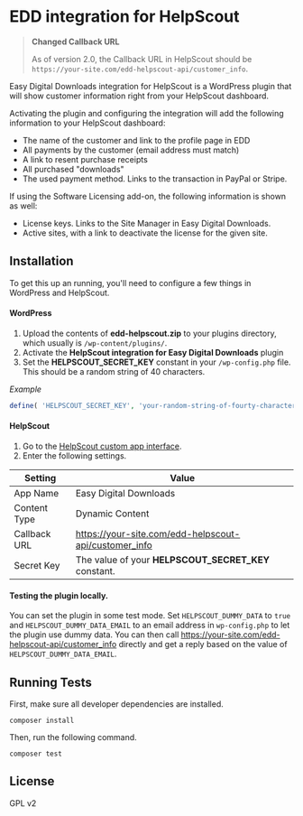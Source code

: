 EDD integration for HelpScout
=============

> **Changed Callback URL**
>
> As of version 2.0, the Callback URL in HelpScout should be `https://your-site.com/edd-helpscout-api/customer_info`.


Easy Digital Downloads integration for HelpScout is a WordPress plugin that will show customer information right from your HelpScout dashboard.

Activating the plugin and configuring the integration will add the following information to your HelpScout dashboard:

- The name of the customer and link to the profile page in EDD
- All payments by the customer (email address must match)
- A link to resent purchase receipts
- All purchased "downloads"
- The used payment method. Links to the transaction in PayPal or Stripe.

If using the Software Licensing add-on, the following information is shown as well:

- License keys. Links to the Site Manager in Easy Digital Downloads.
- Active sites, with a link to deactivate the license for the given site.


## Installation

To get this up an running, you'll need to configure a few things in WordPress and HelpScout.

#### WordPress

1. Upload the contents of **edd-helpscout.zip** to your plugins directory, which usually is `/wp-content/plugins/`.
1. Activate the **HelpScout integration for Easy Digital Downloads** plugin
1. Set the **HELPSCOUT_SECRET_KEY** constant in your `/wp-config.php` file. This should be a random string of 40 characters.


_Example_

```php
define( 'HELPSCOUT_SECRET_KEY', 'your-random-string-of-fourty-characters!' );
```

#### HelpScout

1. Go to the [HelpScout custom app interface](https://secure.helpscout.net/apps/custom/).
1. Enter the following settings.

| Setting     	| Value						                               	|
|--------------	|-------------------------------------------------------	|
| App Name     	| Easy Digital Downloads                                	|
| Content Type 	| Dynamic Content                                       	|
| Callback URL 	| https://your-site.com/edd-helpscout-api/customer_info 	|
| Secret Key   	| The value of your **HELPSCOUT_SECRET_KEY** constant.  	|

#### Testing the plugin locally.

You can set the plugin in some test mode.
Set `HELPSCOUT_DUMMY_DATA` to `true` and `HELPSCOUT_DUMMY_DATA_EMAIL` to an email address in `wp-config.php` to let the plugin use dummy data.
You can then call https://your-site.com/edd-helpscout-api/customer_info directly and get a reply based on the value of `HELPSCOUT_DUMMY_DATA_EMAIL`.

## Running Tests

First, make sure all developer dependencies are installed.

```
composer install
```

Then, run the following command.

```
composer test
```

## License

GPL v2
